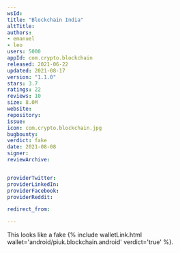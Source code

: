 ```yaml
---
wsId: 
title: "Blockchain India"
altTitle: 
authors:
- emanuel
- leo
users: 5000
appId: com.crypto.blockchain
released: 2021-06-22
updated: 2021-08-17
version: "1.1.0"
stars: 3.7
ratings: 22
reviews: 10
size: 8.0M
website: 
repository: 
issue: 
icon: com.crypto.blockchain.jpg
bugbounty: 
verdict: fake
date: 2021-08-08
signer: 
reviewArchive:


providerTwitter: 
providerLinkedIn: 
providerFacebook: 
providerReddit: 

redirect_from:

---
```



This looks like a fake {% include walletLink.html wallet='android/piuk.blockchain.android' verdict='true' %}.